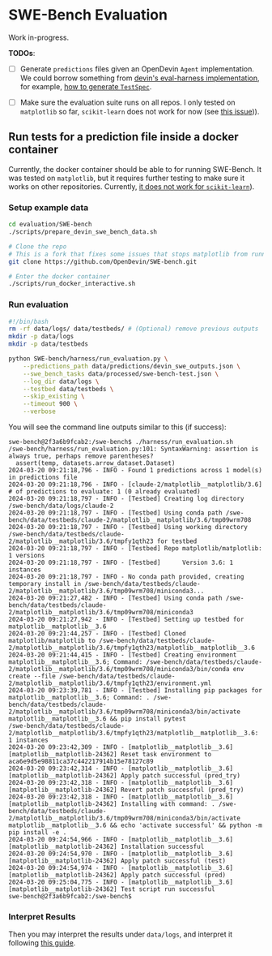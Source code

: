 # SWE-Bench Evaluation

Work in-progress.

**TODOs**:

- [ ] Generate `predictions` files given an OpenDevin `Agent` implementation. We could borrow something from [devin's eval-harness implementation](https://github.com/CognitionAI/devin-swebench-results/tree/main/harness), for example, [how to generate `TestSpec`](https://github.com/CognitionAI/devin-swebench-results/blob/main/harness/scripts.py#L150-L160).
- [ ] Make sure the evaluation suite runs on all repos. I only tested on `matplotlib` so far, `scikit-learn` does not work for now (see [this issue](https://github.com/princeton-nlp/SWE-bench/issues/57))).


## Run tests for a prediction file inside a docker container

Currently, the docker container should be able to for running SWE-Bench. It was tested on `matplotlib`, but it requires further testing to make sure it works on other repositories. Currently, [it does not work for `scikit-learn`](https://github.com/princeton-nlp/SWE-bench/issues/57)).

### Setup example data

```bash
cd evaluation/SWE-bench
./scripts/prepare_devin_swe_bench_data.sh

# Clone the repo
# This is a fork that fixes some issues that stops matplotlib from running (see https://github.com/princeton-nlp/SWE-bench/pull/56)
git clone https://github.com/OpenDevin/SWE-bench.git

# Enter the docker container
./scripts/run_docker_interactive.sh
```

### Run evaluation

```bash
#!/bin/bash
rm -rf data/logs/ data/testbeds/ # (Optional) remove previous outputs
mkdir -p data/logs
mkdir -p data/testbeds

python SWE-bench/harness/run_evaluation.py \
    --predictions_path data/predictions/devin_swe_outputs.json \
    --swe_bench_tasks data/processed/swe-bench-test.json \
    --log_dir data/logs \
    --testbed data/testbeds \
    --skip_existing \
    --timeout 900 \
    --verbose
```

You will see the command line outputs similar to this (if success):

```log
swe-bench@2f3a6b9fcab2:/swe-bench$ ./harness/run_evaluation.sh
/swe-bench/harness/run_evaluation.py:101: SyntaxWarning: assertion is always true, perhaps remove parentheses?
  assert(temp, datasets.arrow_dataset.Dataset)
2024-03-20 09:21:18,796 - INFO - Found 1 predictions across 1 model(s) in predictions file
2024-03-20 09:21:18,796 - INFO - [claude-2/matplotlib__matplotlib/3.6] # of predictions to evaluate: 1 (0 already evaluated)
2024-03-20 09:21:18,797 - INFO - [Testbed] Creating log directory /swe-bench/data/logs/claude-2
2024-03-20 09:21:18,797 - INFO - [Testbed] Using conda path /swe-bench/data/testbeds/claude-2/matplotlib__matplotlib/3.6/tmp09wrm708
2024-03-20 09:21:18,797 - INFO - [Testbed] Using working directory /swe-bench/data/testbeds/claude-2/matplotlib__matplotlib/3.6/tmpfy1qth23 for testbed
2024-03-20 09:21:18,797 - INFO - [Testbed] Repo matplotlib/matplotlib: 1 versions
2024-03-20 09:21:18,797 - INFO - [Testbed]      Version 3.6: 1 instances
2024-03-20 09:21:18,797 - INFO - No conda path provided, creating temporary install in /swe-bench/data/testbeds/claude-2/matplotlib__matplotlib/3.6/tmp09wrm708/miniconda3...
2024-03-20 09:21:27,482 - INFO - [Testbed] Using conda path /swe-bench/data/testbeds/claude-2/matplotlib__matplotlib/3.6/tmp09wrm708/miniconda3
2024-03-20 09:21:27,942 - INFO - [Testbed] Setting up testbed for matplotlib__matplotlib__3.6
2024-03-20 09:21:44,257 - INFO - [Testbed] Cloned matplotlib/matplotlib to /swe-bench/data/testbeds/claude-2/matplotlib__matplotlib/3.6/tmpfy1qth23/matplotlib__matplotlib__3.6
2024-03-20 09:21:44,415 - INFO - [Testbed] Creating environment matplotlib__matplotlib__3.6; Command: /swe-bench/data/testbeds/claude-2/matplotlib__matplotlib/3.6/tmp09wrm708/miniconda3/bin/conda env create --file /swe-bench/data/testbeds/claude-2/matplotlib__matplotlib/3.6/tmpfy1qth23/environment.yml
2024-03-20 09:23:39,781 - INFO - [Testbed] Installing pip packages for matplotlib__matplotlib__3.6; Command: . /swe-bench/data/testbeds/claude-2/matplotlib__matplotlib/3.6/tmp09wrm708/miniconda3/bin/activate matplotlib__matplotlib__3.6 && pip install pytest
/swe-bench/data/testbeds/claude-2/matplotlib__matplotlib/3.6/tmpfy1qth23/matplotlib__matplotlib__3.6: 1 instances
2024-03-20 09:23:42,309 - INFO - [matplotlib__matplotlib__3.6] [matplotlib__matplotlib-24362] Reset task environment to aca6e9d5e98811ca37c442217914b15e78127c89
2024-03-20 09:23:42,314 - INFO - [matplotlib__matplotlib__3.6] [matplotlib__matplotlib-24362] Apply patch successful (pred_try)
2024-03-20 09:23:42,318 - INFO - [matplotlib__matplotlib__3.6] [matplotlib__matplotlib-24362] Revert patch successful (pred_try)
2024-03-20 09:23:42,318 - INFO - [matplotlib__matplotlib__3.6] [matplotlib__matplotlib-24362] Installing with command: . /swe-bench/data/testbeds/claude-2/matplotlib__matplotlib/3.6/tmp09wrm708/miniconda3/bin/activate matplotlib__matplotlib__3.6 && echo 'activate successful' && python -m pip install -e .
2024-03-20 09:24:54,966 - INFO - [matplotlib__matplotlib__3.6] [matplotlib__matplotlib-24362] Installation successful
2024-03-20 09:24:54,970 - INFO - [matplotlib__matplotlib__3.6] [matplotlib__matplotlib-24362] Apply patch successful (test)
2024-03-20 09:24:54,974 - INFO - [matplotlib__matplotlib__3.6] [matplotlib__matplotlib-24362] Apply patch successful (pred)
2024-03-20 09:25:04,775 - INFO - [matplotlib__matplotlib__3.6] [matplotlib__matplotlib-24362] Test script run successful
swe-bench@2f3a6b9fcab2:/swe-bench$ 
```

### Interpret Results

Then you may interpret the results under `data/logs`, and interpret it following [this guide](https://github.com/princeton-nlp/SWE-bench/blob/main/tutorials/evaluation.md#-metrics).
